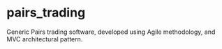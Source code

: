 # pairs_trading
Generic Pairs trading software, developed using Agile methodology, and MVC architectural pattern.
